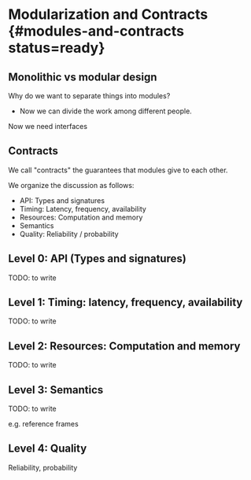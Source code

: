 # Modularization and Contracts {#modules-and-contracts status=ready}



## Monolithic vs modular design

Why do we want to separate things into modules?

- Now we can divide the work among different people.


Now we need interfaces


## Contracts

We call "contracts" the guarantees that modules give to each other.

We organize the discussion as follows:

- API: Types and signatures
- Timing: Latency, frequency, availability
- Resources: Computation and memory
- Semantics
- Quality: Reliability / probability

## Level 0: API (Types and signatures)

TODO: to write

## Level 1: Timing: latency, frequency, availability

TODO: to write

## Level 2: Resources: Computation and memory

TODO: to write

## Level 3: Semantics

TODO: to write

e.g. reference frames

## Level 4: Quality

Reliability, probability
